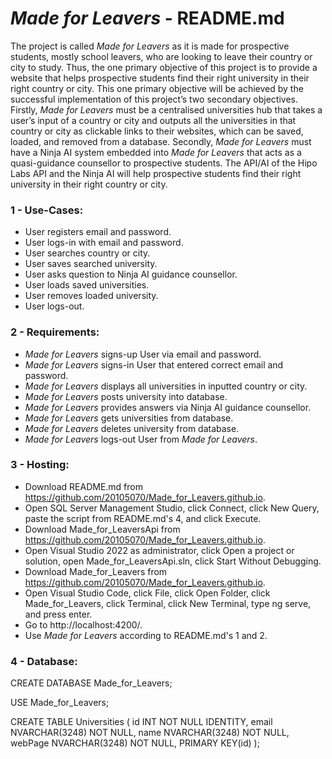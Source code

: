 # _Made for Leavers_ - README.md
The project is called _Made for Leavers_ as it is made for prospective students, mostly school leavers, who are looking to leave their country or city to study. Thus, the one primary objective of this project is to provide a website that helps prospective students find their right university in their right country or city. This one primary objective will be achieved by the successful implementation of this project’s two secondary objectives. Firstly, _Made for Leavers_ must be a centralised universities hub that takes a user’s input of a country or city and outputs all the universities in that country or city as clickable links to their websites, which can be saved, loaded, and removed from a database. Secondly, _Made for Leavers_ must have a Ninja AI system embedded into _Made for Leavers_ that acts as a quasi-guidance counsellor to prospective students. The API/AI of the Hipo Labs API and the Ninja AI will help prospective students find their right university in their right country or city.

### 1 - Use-Cases:
- User registers email and password.	
- User logs-in with email and password.	
- User searches country or city.	
- User saves searched university.
- User asks question to Ninja AI guidance counsellor.	
- User loads saved universities.
- User removes loaded university.	
- User logs-out.

### 2 - Requirements:
- _Made for Leavers_ signs-up User via email and password.	
- _Made for Leavers_ signs-in User that entered correct email and password.	
- _Made for Leavers_ displays all universities in inputted country or city.	
- _Made for Leavers_ posts university into database.
- _Made for Leavers_ provides answers via Ninja AI guidance counsellor.	
- _Made for Leavers_ gets universities from database.
- _Made for Leavers_ deletes university from database.	
- _Made for Leavers_ logs-out User from _Made for Leavers_.

### 3 - Hosting:
- Download README.md from https://github.com/20105070/Made_for_Leavers.github.io.
- Open SQL Server Management Studio, click Connect, click New Query, paste the script from README.md's 4, and click Execute.
- Download Made_for_LeaversApi from https://github.com/20105070/Made_for_Leavers.github.io.
- Open Visual Studio 2022 as administrator, click Open a project or solution, open Made_for_LeaversApi.sln, click Start Without Debugging.
- Download Made_for_Leavers from https://github.com/20105070/Made_for_Leavers.github.io.
- Open Visual Studio Code, click File, click Open Folder, click Made_for_Leavers, click Terminal, click New Terminal, type ng serve, and press enter.
- Go to http://localhost:4200/.
- Use _Made for Leavers_ according to README.md's 1 and 2.

### 4 - Database:
CREATE DATABASE Made_for_Leavers;

USE Made_for_Leavers;

CREATE TABLE Universities (
	id INT NOT NULL IDENTITY,
	email NVARCHAR(3248) NOT NULL,
	name NVARCHAR(3248) NOT NULL,
	webPage NVARCHAR(3248) NOT NULL,
	PRIMARY KEY(id)
);